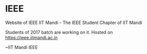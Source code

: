 # IEEE

Website of IEEE IIT Mandi - The IEEE Student Chapter of IIT Mandi

Students of 2017 batch are working on it. Hosted on https://ieee.iitmandi.ac.in

~IIT Mandi IEEE
